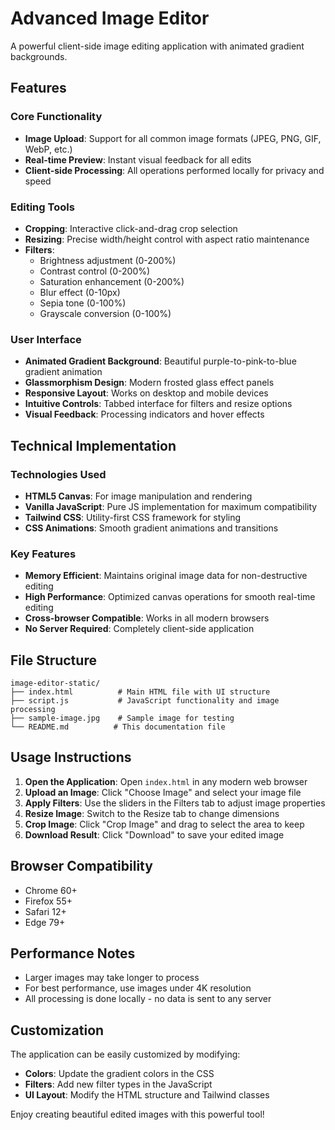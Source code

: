 # Advanced Image Editor

A powerful client-side image editing application with animated gradient backgrounds.

## Features

### Core Functionality
- **Image Upload**: Support for all common image formats (JPEG, PNG, GIF, WebP, etc.)
- **Real-time Preview**: Instant visual feedback for all edits
- **Client-side Processing**: All operations performed locally for privacy and speed

### Editing Tools
- **Cropping**: Interactive click-and-drag crop selection
- **Resizing**: Precise width/height control with aspect ratio maintenance
- **Filters**: 
  - Brightness adjustment (0-200%)
  - Contrast control (0-200%)
  - Saturation enhancement (0-200%)
  - Blur effect (0-10px)
  - Sepia tone (0-100%)
  - Grayscale conversion (0-100%)

### User Interface
- **Animated Gradient Background**: Beautiful purple-to-pink-to-blue gradient animation
- **Glassmorphism Design**: Modern frosted glass effect panels
- **Responsive Layout**: Works on desktop and mobile devices
- **Intuitive Controls**: Tabbed interface for filters and resize options
- **Visual Feedback**: Processing indicators and hover effects

## Technical Implementation

### Technologies Used
- **HTML5 Canvas**: For image manipulation and rendering
- **Vanilla JavaScript**: Pure JS implementation for maximum compatibility
- **Tailwind CSS**: Utility-first CSS framework for styling
- **CSS Animations**: Smooth gradient animations and transitions

### Key Features
- **Memory Efficient**: Maintains original image data for non-destructive editing
- **High Performance**: Optimized canvas operations for smooth real-time editing
- **Cross-browser Compatible**: Works in all modern browsers
- **No Server Required**: Completely client-side application

## File Structure
```
image-editor-static/
├── index.html          # Main HTML file with UI structure
├── script.js           # JavaScript functionality and image processing
├── sample-image.jpg    # Sample image for testing
└── README.md          # This documentation file
```

## Usage Instructions

1. **Open the Application**: Open `index.html` in any modern web browser
2. **Upload an Image**: Click "Choose Image" and select your image file
3. **Apply Filters**: Use the sliders in the Filters tab to adjust image properties
4. **Resize Image**: Switch to the Resize tab to change dimensions
5. **Crop Image**: Click "Crop Image" and drag to select the area to keep
6. **Download Result**: Click "Download" to save your edited image

## Browser Compatibility
- Chrome 60+
- Firefox 55+
- Safari 12+
- Edge 79+

## Performance Notes
- Larger images may take longer to process
- For best performance, use images under 4K resolution
- All processing is done locally - no data is sent to any server

## Customization
The application can be easily customized by modifying:
- **Colors**: Update the gradient colors in the CSS
- **Filters**: Add new filter types in the JavaScript
- **UI Layout**: Modify the HTML structure and Tailwind classes

Enjoy creating beautiful edited images with this powerful tool!

